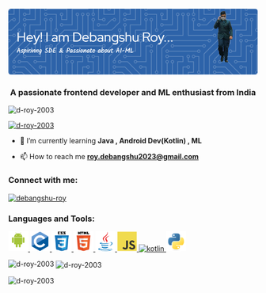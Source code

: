 ![MasterHead](profiles/git_img.png)
<h3 align="center">A passionate frontend developer and ML enthusiast from India</h3>
<img align="right" alt=""coding" width="400" src="https://images.app.goo.gl/ES3t6DBRBdcaMDFE9">

<p align="left"> <img src="https://komarev.com/ghpvc/?username=d-roy-2003&label=Profile%20views&color=0e75b6&style=flat" alt="d-roy-2003" /> </p>

<p align="left"> <a href="https://github.com/ryo-ma/github-profile-trophy"><img src="https://github-profile-trophy.vercel.app/?username=d-roy-2003" alt="d-roy-2003" /></a> </p>

- 🌱 I’m currently learning **Java , Android Dev(Kotlin) , ML**

- 📫 How to reach me **roy.debangshu2023@gmail.com**

<h3 align="left">Connect with me:</h3>
<p align="left">
<a href="https://linkedin.com/in/debangshu-roy" target="blank"><img align="center" src="https://raw.githubusercontent.com/rahuldkjain/github-profile-readme-generator/master/src/images/icons/Social/linked-in-alt.svg" alt="debangshu-roy" height="30" width="40" /></a>
</p>

<h3 align="left">Languages and Tools:</h3>
<p align="left"> <a href="https://developer.android.com" target="_blank" rel="noreferrer"> <img src="https://raw.githubusercontent.com/devicons/devicon/master/icons/android/android-original-wordmark.svg" alt="android" width="40" height="40"/> </a> <a href="https://www.cprogramming.com/" target="_blank" rel="noreferrer"> <img src="https://raw.githubusercontent.com/devicons/devicon/master/icons/c/c-original.svg" alt="c" width="40" height="40"/> </a> <a href="https://www.w3schools.com/css/" target="_blank" rel="noreferrer"> <img src="https://raw.githubusercontent.com/devicons/devicon/master/icons/css3/css3-original-wordmark.svg" alt="css3" width="40" height="40"/> </a> <a href="https://www.w3.org/html/" target="_blank" rel="noreferrer"> <img src="https://raw.githubusercontent.com/devicons/devicon/master/icons/html5/html5-original-wordmark.svg" alt="html5" width="40" height="40"/> </a> <a href="https://www.java.com" target="_blank" rel="noreferrer"> <img src="https://raw.githubusercontent.com/devicons/devicon/master/icons/java/java-original.svg" alt="java" width="40" height="40"/> </a> <a href="https://developer.mozilla.org/en-US/docs/Web/JavaScript" target="_blank" rel="noreferrer"> <img src="https://raw.githubusercontent.com/devicons/devicon/master/icons/javascript/javascript-original.svg" alt="javascript" width="40" height="40"/> </a> <a href="https://kotlinlang.org" target="_blank" rel="noreferrer"> <img src="https://www.vectorlogo.zone/logos/kotlinlang/kotlinlang-icon.svg" alt="kotlin" width="40" height="40"/> </a> <a href="https://www.python.org" target="_blank" rel="noreferrer"> <img src="https://raw.githubusercontent.com/devicons/devicon/master/icons/python/python-original.svg" alt="python" width="40" height="40"/> </a> </p>

<p><img align="left" src="https://github-readme-stats.vercel.app/api/top-langs?username=d-roy-2003&show_icons=true&locale=en&layout=compact" alt="d-roy-2003" /></p>

<p>&nbsp;<img align="center" src="https://github-readme-stats.vercel.app/api?username=d-roy-2003&show_icons=true&locale=en" alt="d-roy-2003" /></p>

<p><img align="center" src="https://github-readme-streak-stats.herokuapp.com/?user=d-roy-2003&" alt="d-roy-2003" /></p>
